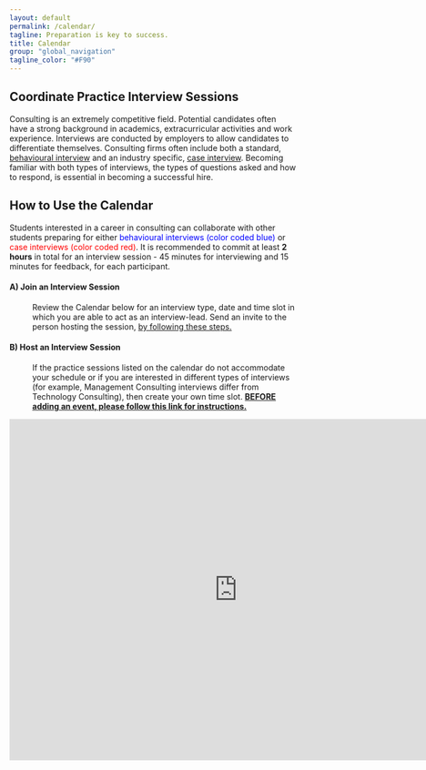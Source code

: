 ```yaml
---
layout: default
permalink: /calendar/
tagline: Preparation is key to success.
title: Calendar
group: "global_navigation"
tagline_color: "#F90"
---
```


## Coordinate Practice Interview Sessions

Consulting is an extremely competitive field. Potential candidates often have a strong background in academics, extracurricular activities and work experience. Interviews are conducted by employers to allow candidates to differentiate themselves. Consulting firms often include both a standard, <a href="https://alis.alberta.ca/ep/eps/tips/tips.html?EK=161" target="_blank">behavioural interview</a> and an industry specific, <a href="http://www.insideconsulting.com/Case%20Interviews.htm" target="_blank">case interview</a>. Becoming familiar with both types of interviews, the types of questions asked and how to respond, is essential in becoming a successful hire. 

## How to Use the Calendar

Students interested in a career in consulting can collaborate with other students preparing for either <font color="blue">behavioural interviews (color coded blue)</font> or <font color="red">case interviews (color coded red)</font>. It is recommended to commit at least <b>2 hours</b> in total for an interview session - 45 minutes for interviewing and 15 minutes for feedback, for each participant.

#### A) Join an Interview Session
<dl><dd><p>
Review the Calendar below for an interview type, date and time slot in which you are able to act as an interview-lead. Send an invite to the person hosting the session, <a href="https://cloud.githubusercontent.com/assets/12804714/9259685/3517af84-41c0-11e5-834f-c281d1be4315.gif " target="_blank">by following these steps.</a></p></dd></dl>

#### B) Host an Interview Session
<dl><dd><p>
If the practice sessions listed on the calendar do not accommodate your schedule or if you are interested in different types of interviews (for example, Management Consulting interviews differ from Technology Consulting), then create your own time slot. <a href="https://cloud.githubusercontent.com/assets/12804714/9266601/8b653bb4-4200-11e5-8a65-b3d462c7ddbc.gif" target="_blank"><b>BEFORE adding an event, please follow this link for instructions.</b></a>
</p></dd></dl>


<iframe src=" http://teamup.com/ks6e89c42c5180e726?date=today&view=a&sidepanel=c" width="800" height="600" frameborder="0"></iframe>
